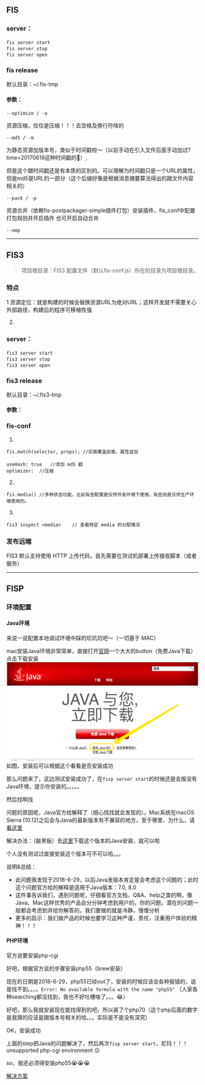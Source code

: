 
## FIS
### server：
    fis server start
    fis server stop
    fis server open

### fis release

默认目录：~/.fis-tmp

#### 参数：
    --optimize / -o

资源压缩，仅仅是压缩！！！去空格及换行符啥的


    --md5 / -m

为静态资源加版本号，类似于时间戳啦～（以前手动在引入文件后面手动加过?time=20170619这种时间戳的🙋）,

但是这个跟时间戳还是有本质的区别的。可以理解为时间戳只是一个URL的属性，但是md5是URL的一部分（这个后缀好像是根据消息摘要算法得出的跟文件内容相关的）

    --pack / -p

资源合并（依赖fis-postpackager-simple插件打包）安装插件、fis_conf中配置打包规则并开启插件
也可开启自动合并

    --omp

---

## FIS3
> 项目根目录：FIS3 配置文件（默认fis-conf.js）所在的目录为项目根目录。

### 特点
1.资源定位：就是构建的时候会替换资源URL为绝对URL；这样开发就不需要关心外部路径，构建后的程序可移植性强

2.

### server：
    fis3 server start
    fis3 server stop
    fis3 server open

### fis3 release
默认目录：~/.fis3-tmp

#### 参数：

### fis-conf
1.

    fis.match(selector, props); //后面覆盖前面，属性追加

    useHash: true   //添加 md5 戳
    optimizer:  //压缩

2.

    fis.media() //多种状态功能，比如有些配置是仅供开发环境下使用，有些则是仅供生产环境使用的。

3.

    fis3 inspect <media>    // 查看特定 media 的分配情况


### 发布远端
FIS3 默认支持使用 HTTP 上传代码，首先需要在测试机部署上传接收脚本（或者服务）



---

## FISP

### 环境配置

#### Java环境
来说一说配置本地调试环境中踩的坑坑坑吧～（一切基于 MAC）

mac安装Java环境非常简单，直接打开[官网](https://java.com/zh_CN/)一个大大的button（免费Java下载）点击下载安装
![java安装](img/fis/java.png)
如图，安装后可以根据这个看看是否安装成功

那么问题来了，这边测试安装成功了，在`fisp server start`的时候还是会报没有Java环境，提示你安装的。。。。。

然后找啊找

问题的原因呢，Java官方给解释了（细心找找就会发现的），Mac系统在macOS Sierra (10.12)之后会与Java的最新版本有不兼容的地方，至于哪里、为什么，请[看这里](https://java.com/zh_CN/download/faq/yosemite_java.xml)

解决办法：（敲黑板）去[这里](https://support.apple.com/kb/DL1572?locale=zh_CN)下载这个版本的Java安装，就可以啦

个人没有测试过直接安装这个版本可不可以哈。。。

说明&总结：
 * 此问题我发现于2018-6-29，以后Java发版本肯定是会考虑这个问题的；此时这个问题官方给的解释是适用于Java版本：7.0, 8.0
 * 这件事告诉我们，遇到问题呢，仔细看官方文档、Q&A、help之类的啊，像Java、Mac这样优秀的产品会分分钟考虑到用户的，你的问题，潜在的问题一般都会考虑到并给你解答的，我们要做的就是冷静，慢慢分析
 * 更多的启示：我们做产品的时候也要学习这种严谨，责任，注重用户体验的精神！！！

#### PHP环境
官方说要安装php-cgi

好吧，根据官方说的步骤安装php55（brew安装）

现在的日期是2018-6-29，php55已经out了，安装的时候应该会各种报错的，说是找不到。。。。`Error: No available formula with the name "php55"` （人家各种searching都没找到，我也不好吐槽啥了。。。😂）

好吧，那么我就安装现在能找得到的吧，所以装了个php70（这个php后面的数字是我猜的应该是跟版本号相关的哈。。。实际是不是没有深究）

OK，安装成功

上面的step把Java的问题解决了，然后再次`fisp server start`，尼玛！！！unsupported php-cgi environment 😔

so，我还必须得安装php55😭😭😭

[解决方案](https://www.jianshu.com/p/e58e8f52da13)





[^N2018-06-19]: 宠辱不惊，闲看庭前花开花落；去留无意，漫随天外云卷云舒。